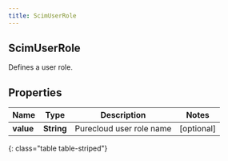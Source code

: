 ```yaml
---
title: ScimUserRole
---
```

## ScimUserRole
Defines a user role.

## Properties

|Name | Type | Description | Notes|
|------------ | ------------- | ------------- | -------------|
| **value** | **String** | Purecloud user role name | [optional] |
{: class="table table-striped"}


